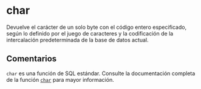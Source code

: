 ﻿---
SidebarGroup: "index-conversion-functions"
Autogenerated: true
---

# char

Devuelve el carácter de un solo byte con el código entero especificado, según lo definido por el juego de caracteres y la codificación de la intercalación predeterminada de la base de datos actual.

## Comentarios 

`char` es una función de SQL estándar. Consulte la documentación completa de la función [`char`](https://learn.microsoft.com/es-es/sql/t-sql/functions/char-transact-sql) para mayor información.
